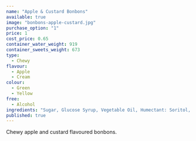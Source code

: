 ```yaml
---
name: "Apple & Custard Bonbons"
available: true
image: "bonbons-apple-custard.jpg"
purchase_option: "1"
price: 1
cost_price: 0.65
container_water_weight: 919
container_sweets_weight: 673
type: 
  - Chewy
flavour: 
  - Apple
  - Cream
colour: 
  - Green
  - Yellow
free: 
  - Alcohol
ingredients: "Sugar, Glucose Syrup, Vegetable Oil, Humectant: Soritol, Citric Acid, Pork Gelatine, Dextrose, Colour: E100, E141; Emulsifier: Lecithin"
published: true
---
```


Chewy apple and custard flavoured bonbons.
